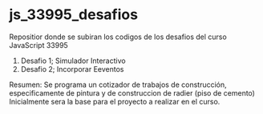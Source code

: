 # js_33995_desafios
Repositior donde se subiran los codigos de los desafios del curso JavaScript 33995

1. Desafio 1; Simulador Interactivo
2. Desafio 2; Incorporar Eeventos

Resumen: Se programa un cotizador de trabajos de construcción, especificamente de pintura y de construccion de radier (piso de cemento)
Inicialmente sera la base para el proyecto a realizar en el curso.
